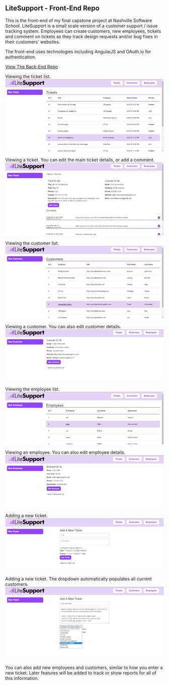 ## LiteSupport - Front-End Repo

This is the front-end of my final capstone project at Nashville Software School. LiteSupport is a small scale version of a customer support / issue tracking system. Employees can create customers, new employees, tickets and comment on tickets as they track design requests and/or bug fixes in their customers' websites.

The front-end uses technologies including AngularJS and OAuth.io for authentication.

[View The Back-End Repo](https://github.com/craftylildev/LiteSupportBack)

Viewing the ticket list.
![LiteSupport Ticket List](https://github.com/craftylildev/LiteSupportFront/blob/master/img/ss/ls1.jpg)


Viewing a ticket. You can edit the main ticket details, or add a comment.
![LiteSupport Ticket](https://github.com/craftylildev/LiteSupportFront/blob/master/img/ss/ls2.jpg)


Viewing the customer list.
![LiteSupport Customer List](https://github.com/craftylildev/LiteSupportFront/blob/master/img/ss/ls3.jpg)


Viewing a customer. You can also edit customer details.
![LiteSupport Customer](https://github.com/craftylildev/LiteSupportFront/blob/master/img/ss/ls4.jpg)


Viewing the employee list.
![LiteSupport Employee List](https://github.com/craftylildev/LiteSupportFront/blob/master/img/ss/ls5.jpg)


Viewing an employee. You can also edit employee details.
![LiteSupport Employee](https://github.com/craftylildev/LiteSupportFront/blob/master/img/ss/ls6.jpg)


Adding a new ticket.
![LiteSupport Adding a Ticket](https://github.com/craftylildev/LiteSupportFront/blob/master/img/ss/ls7.jpg)


Adding a new ticket. The dropdown automatically populates all current customers.
![LiteSupport Adding a Ticket](https://github.com/craftylildev/LiteSupportFront/blob/master/img/ss/ls8.jpg)


You can also add new employees and customers, similar to how you enter a new ticket. Later features will be added to track or show reports for all of this information.